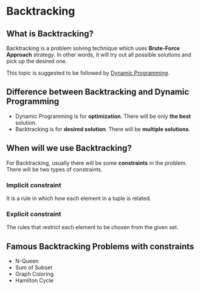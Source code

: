 # Backtracking

## What is Backtracking?
Backtracking is a problem solving technique which uses **Brute-Force Approach** strategy. In other words, it will try out all possible solutions and pick up the desired one.

This topic is suggested to be followed by [Dynamic Programming](https://github.com/yenloned/Data-Structure-Algorithm-Study/tree/main/Dynamic%20Programming).

## Difference between Backtracking and Dynamic Programming
* Dynamic Programming is for **optimization**. There will be only **the best** solution.
* Backtracking is for **desired solution**. There will be **multiple solutions**.

## When will we use Backtracking?
For Backtracking, usually there will be some **constraints** in the problem. There will be two types of constraints.

### Implicit constraint
It is a rule in which how each element in a tuple is related.
### Explicit constraint
The rules that restrict each element to be chosen from the given set.
## Famous Backtracking Problems with constraints
* N-Queen
* Sum of Subset
* Graph Coloring
* Hamilton Cycle

